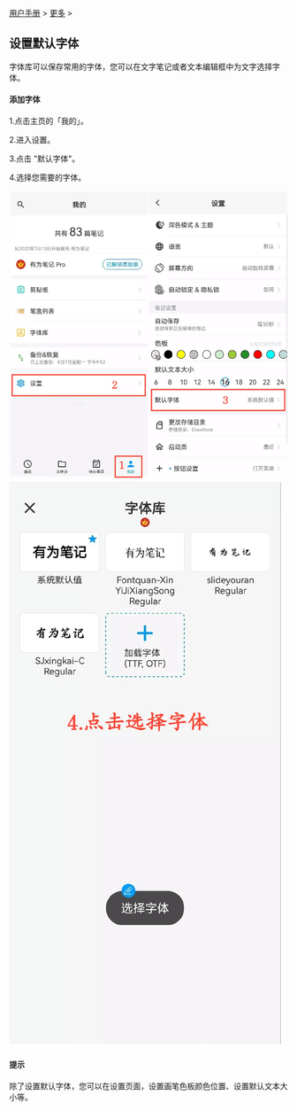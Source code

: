 [用户手册](/dragonnest/drawnote/manual) > [更多](/dragonnest/drawnote/manual/more) >

设置默认字体
---
字体库可以保存常用的字体，您可以在文字笔记或者文本编辑框中为文字选择字体。

#### 添加字体
1.点击主页的「我的」。

2.进入设置。

3.点击 "默认字体"。

4.选择您需要的字体。


![](imgs/set_default_font1.png)
![](imgs/set_default_font2.png)

#### 提示
除了设置默认字体，您可以在设置页面，设置画笔色板颜色位置、设置默认文本大小等。